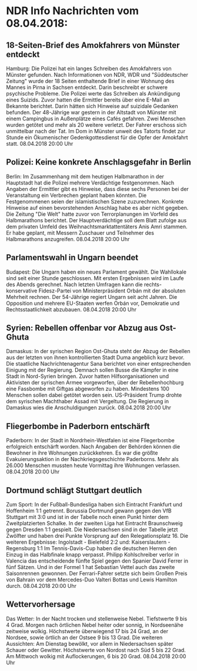# NDR Info Nachrichten vom 08.04.2018:


## 18-Seiten-Brief des Amokfahrers von Münster entdeckt
Hamburg: Die Polizei hat ein langes Schreiben des Amokfahrers von Münster gefunden. Nach Informationen von NDR, WDR und "Süddeutscher Zeitung" wurde der 18 Seiten enthaltende Brief in einer Wohnung des Mannes in Pirna in Sachsen entdeckt. Darin beschreibt er schwere psychische Probleme. Die Polizei werte das Schreiben als Ankündigung eines Suizids. Zuvor hatten die Ermittler bereits über eine E-Mail an Bekannte berichtet. Darin hätten sich Hinweise auf suizidale Gedanken befunden. Der 48-Jährige war gestern in der Altstadt von Münster mit einem Campingbus in Außenplätze eines Cafés gefahren. Zwei Menschen wurden getötet und mehr als 20 weitere verletzt. Der Fahrer erschoss sich unmittelbar nach der Tat. Im Dom in Münster unweit des Tatorts findet zur Stunde ein Ökumenischer Gedenkgottesdienst für die Opfer der Amokfahrt statt. 08.04.2018 20:00 Uhr 

## Polizei: Keine konkrete Anschlagsgefahr in Berlin
Berlin: Im Zusammenhang mit dem heutigen Halbmarathon in der Hauptstadt hat die Polizei mehrere Verdächtige festgenommen. Nach Angaben der Ermittler gibt es Hinweise, dass diese sechs Personen bei der Veranstaltung ein Verbrechen geplant haben könnten. Die Festgenommenen seien der islamistischen Szene zuzurechnen. Konkrete Hinweise auf einen bevorstehenden Anschlag habe es aber nicht gegeben. Die Zeitung "Die Welt" hatte zuvor von Terrorplanungen im Vorfeld des Halbmarathons berichtet. Der Hauptverdächtige soll dem Blatt zufolge aus dem privaten Umfeld des Weihnachtsmarktattentäters Anis Amri stammen. Er habe geplant, mit Messern Zuschauer und Teilnehmer des Halbmarathons anzugreifen. 08.04.2018 20:00 Uhr 

## Parlamentswahl in Ungarn beendet
Budapest:	Die Ungarn haben ein neues Parlament gewählt. Die Wahllokale sind seit einer Stunde geschlossen. Mit ersten Ergebnissen wird im Laufe des Abends gerechnet. Nach letzten Umfragen kann die rechts-konservative Fidesz-Partei von Ministerpräsident Orbán mit der absoluten Mehrheit rechnen. Der 54-Jährige regiert Ungarn seit acht Jahren. Die Opposition und mehrere EU-Staaten werfen Orbán vor, Demokratie und Rechtsstaatlichkeit abzubauen. 08.04.2018 20:00 Uhr 

## Syrien: Rebellen offenbar vor Abzug aus Ost-Ghuta
Damaskus: In der syrischen Region Ost-Ghuta steht der Abzug der Rebellen aus der letzten von ihnen kontrollierten Stadt Duma angeblich kurz bevor. Die staatliche Nachrichtenagentur Sana berichtet von einer entsprechenden Einigung mit der Regierung. Demnach sollen Busse die Kämpfer in eine Stadt in Nord-Syrien bringen. Zuvor hatten Hilfsorganisationen und Aktivisten der syrischen Armee vorgeworfen, über der Rebellenhochburg eine Fassbombe mit Giftgas abgeworfen zu haben. Mindestens 100 Menschen sollen dabei getötet worden sein. US-Präsident Trump drohte dem syrischen Machthaber Assad mit Vergeltung. Die Regierung in Damaskus wies die Anschuldigungen zurück. 08.04.2018 20:00 Uhr 

## Fliegerbombe in Paderborn entschärft
Paderborn: In der Stadt in Nordrhein-Westfalen ist eine Fliegerbombe erfolgreich entschärft worden. Nach Angaben der Behörden können die Bewohner in ihre Wohnungen zurückkehren. Es war die größte Evakuierungsaktion in der Nachkriegsgeschichte Paderborns. Mehr als 26.000 Menschen mussten heute Vormittag ihre Wohnungen verlassen. 08.04.2018 20:00 Uhr 

## Dortmund schlägt Stuttgart deutlich
Zum Sport: In der Fußball-Bundesliga haben sich Eintracht Frankfurt und Hoffenheim 1:1 getrennt. Borussia Dortmund gewann gegen den VfB Stuttgart mit 3:0 und ist in der Tabelle noch einen Punkt hinter dem Zweitplatzierten Schalke. In der zweiten Liga hat Eintracht Braunschweig gegen Dresden 1:1 gespielt. Die Niedersachsen sind in der Tabelle jetzt Zwölfter und haben drei Punkte Vorsprung auf den Relegationsplatz 16. Die weiteren Ergebnisse: Ingolstadt - Bielefeld 2:2
und: Kaiserslautern - Regensburg 1:1 Im Tennis-Davis-Cup haben die deutschen Herren den Einzug in das Halbfinale knapp verpasst. Philipp Kohlschreiber verlor in Valencia das entscheidende fünfte Spiel gegen den Spanier David Ferrer in fünf Sätzen. Und in der Formel 1 hat Sebastian Vettel auch das zweite Saisonrennen gewonnen. Der Ferrari-Fahrer setzte sich beim Großen Preis von Bahrain vor dem Mercedes-Duo Valteri Bottas und Lewis Hamilton durch. 08.04.2018 20:00 Uhr 

## Wettervorhersage
Das Wetter: In der Nacht trocken und stellenweise Nebel. Tiefstwerte 9 bis 4 Grad. Morgen nach örtlichen Nebel heiter oder sonnig, in Nordseenähe zeitweise wolkig. Höchstwerte überwiegend 17  bis 24 Grad, an der Nordsee, sowie örtlich an der Ostsee 9 bis 13 Grad. Die weiteren Aussichten: Am Dienstag bewölkt, vor allem in Niedersachsen später Schauer oder Gewitter. Höchstwerte von Nordost nach Süd 5 bis 22 Grad. Am Mittwoch wolkig mit Auflockerungen, 6 bis 20 Grad. 08.04.2018 20:00 Uhr 

